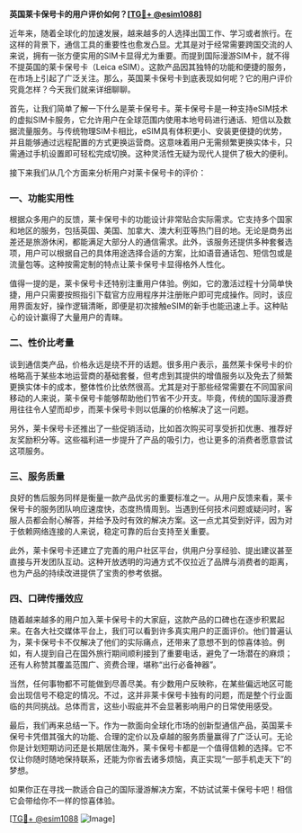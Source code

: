 **英国莱卡保号卡的用户评价如何？[[TG💪+ @esim1088](https://t.me/s/esim1088)]**

近年来，随着全球化的加速发展，越来越多的人选择出国工作、学习或者旅行。在这样的背景下，通信工具的重要性也愈发凸显。尤其是对于经常需要跨国交流的人来说，拥有一张方便实用的SIM卡显得尤为重要。而提到国际漫游SIM卡，就不得不提英国的莱卡保号卡（Leica eSIM）。这款产品因其独特的功能和便捷的服务，在市场上引起了广泛关注。那么，英国莱卡保号卡到底表现如何呢？它的用户评价究竟怎样？今天我们就来详细聊聊。

首先，让我们简单了解一下什么是莱卡保号卡。莱卡保号卡是一种支持eSIM技术的虚拟SIM卡服务，它允许用户在全球范围内使用本地号码进行通话、短信以及数据流量服务。与传统物理SIM卡相比，eSIM具有体积更小、安装更便捷的优势，并且能够通过远程配置的方式更换运营商。这意味着用户无需频繁更换实体卡，只需通过手机设置即可轻松完成切换。这种灵活性无疑为现代人提供了极大的便利。

接下来我们从几个方面来分析用户对莱卡保号卡的评价：

### **一、功能实用性**
根据众多用户的反馈，莱卡保号卡的功能设计非常贴合实际需求。它支持多个国家和地区的服务，包括英国、美国、加拿大、澳大利亚等热门目的地。无论是商务出差还是旅游休闲，都能满足大部分人的通信需求。此外，该服务还提供多种套餐选项，用户可以根据自己的具体用途选择合适的方案，比如语音通话包、短信包或是流量包等。这种按需定制的特点让莱卡保号卡显得格外人性化。

值得一提的是，莱卡保号卡还特别注重用户体验。例如，它的激活过程十分简单快捷，用户只需要按照指引下载官方应用程序并注册账户即可完成操作。同时，该应用界面友好，操作逻辑清晰，即便是初次接触eSIM的新手也能迅速上手。这种贴心的设计赢得了大量用户的青睐。

### **二、性价比考量**
谈到通信类产品，价格永远是绕不开的话题。很多用户表示，虽然莱卡保号卡的价格略高于某些本地运营商的基础套餐，但考虑到其提供的增值服务以及免去了频繁更换实体卡的成本，整体性价比依然很高。尤其是对于那些经常需要在不同国家间移动的人来说，莱卡保号卡能够帮助他们节省不少开支。毕竟，传统的国际漫游费用往往令人望而却步，而莱卡保号卡则以低廉的价格解决了这一问题。

另外，莱卡保号卡还推出了一些促销活动，比如首次购买可享受折扣优惠、推荐好友奖励积分等。这些福利进一步提升了产品的吸引力，也让更多的消费者愿意尝试这项服务。

### **三、服务质量**
良好的售后服务同样是衡量一款产品优劣的重要标准之一。从用户反馈来看，莱卡保号卡的服务团队响应速度快，态度热情周到。当遇到任何技术问题或疑问时，客服人员都会耐心解答，并给予及时有效的解决方案。这一点尤其受到好评，因为对于依赖网络连接的人来说，稳定可靠的后台支持至关重要。

此外，莱卡保号卡还建立了完善的用户社区平台，供用户分享经验、提出建议甚至直接与开发团队互动。这种开放透明的沟通方式不仅拉近了品牌与消费者的距离，也为产品的持续改进提供了宝贵的参考依据。

### **四、口碑传播效应**
随着越来越多的用户加入莱卡保号卡的大家庭，这款产品的口碑也在逐步积累起来。在各大社交媒体平台上，我们可以看到许多真实用户的正面评价。他们普遍认为，莱卡保号卡不仅解决了他们的实际痛点，还带来了意想不到的惊喜体验。例如，有人提到自己在国外旅行期间顺利接到了重要电话，避免了一场潜在的麻烦；还有人称赞其覆盖范围广、资费合理，堪称“出行必备神器”。

当然，任何事物都不可能做到尽善尽美。有少数用户反映称，在某些偏远地区可能会出现信号不稳定的情况。不过，这并非莱卡保号卡独有的问题，而是整个行业面临的共同挑战。总体而言，这些小瑕疵并不会显著影响用户的日常使用感受。

最后，我们再来总结一下。作为一款面向全球化市场的创新型通信产品，英国莱卡保号卡凭借其强大的功能、合理的定价以及卓越的服务质量赢得了广泛认可。无论你是计划短期访问还是长期居住海外，莱卡保号卡都是一个值得信赖的选择。它不仅让你随时随地保持联系，还能为你省去诸多烦恼，真正实现“一部手机走天下”的梦想。

如果你正在寻找一款适合自己的国际漫游解决方案，不妨试试莱卡保号卡吧！相信它会带给你不一样的惊喜体验。

[[TG💪+ @esim1088](https://t.me/s/esim1088) ![Image](https://i.postimg.cc/4NQfJmqS/Snipaste-2025-05-13-00-14-12.png)]